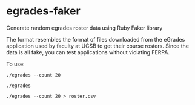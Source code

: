 # egrades-faker

Generate random egrades roster data using Ruby Faker library

The format resembles the format of files downloaded from the eGrades
application used by faculty at UCSB to get their course rosters.
Since the data is all fake, you can test applications without
violating FERPA.

To use:

```
./egrades --count 20

./egrades

./egrades --count 20 > roster.csv
```

